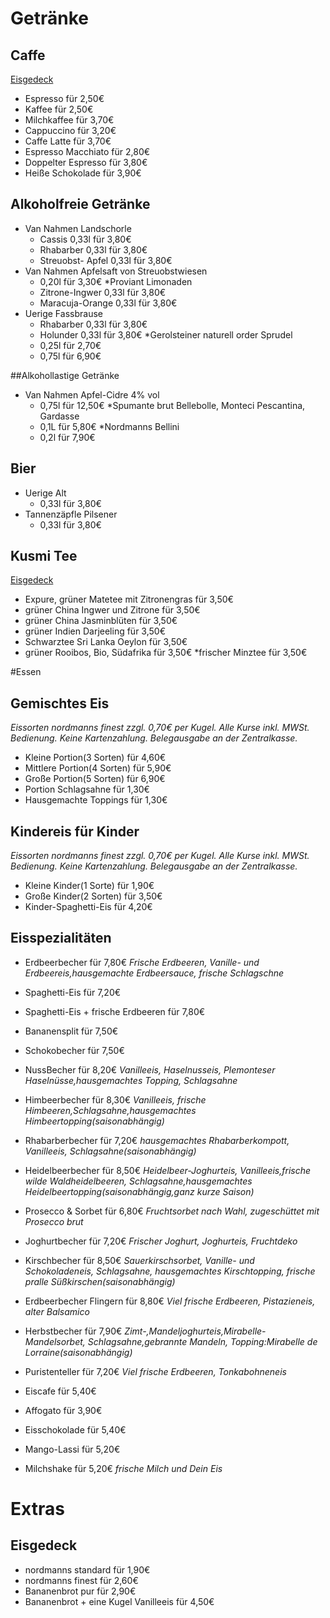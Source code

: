 # Getränke

## Caffe
[Eisgedeck](#Eisgedeck)
* Espresso für 2,50€
* Kaffee für 2,50€
* Milchkaffee für 3,70€
* Cappuccino für 3,20€
* Caffe Latte für 3,70€
* Espresso Macchiato für 2,80€
* Doppelter Espresso für 3,80€
* Heiße Schokolade für 3,90€

## Alkoholfreie Getränke
* Van Nahmen Landschorle
	* Cassis 0,33l für 3,80€
	* Rhabarber 0,33l für 3,80€
	* Streuobst- Apfel 0,33l für 3,80€
* Van Nahmen Apfelsaft von Streuobstwiesen
	* 0,20l für 3,30€
*Proviant Limonaden
	* Zitrone-Ingwer 0,33l für 3,80€
	* Maracuja-Orange 0,33l für 3,80€
* Uerige Fassbrause
	* Rhabarber 0,33l für 3,80€
	* Holunder 0,33l für 3,80€
*Gerolsteiner naturell order Sprudel
	* 0,25l für 2,70€
	* 0,75l für 6,90€

##Alkohollastige Getränke
* Van Nahmen Apfel-Cidre 4% vol
	* 0,75l für 12,50€
*Spumante brut Bellebolle, Monteci Pescantina, Gardasse
	* 0,1L für 5,80€
*Nordmanns Bellini
	* 0,2l für 7,90€

## Bier
* Uerige Alt
	* 0,33l für 3,80€
* Tannenzäpfle Pilsener
	* 0,33l für 3,80€

## Kusmi Tee
[Eisgedeck](#Eisgedeck)
* Expure, grüner Matetee mit Zitronengras für 3,50€
* grüner China Ingwer und Zitrone für 3,50€
* grüner China Jasminblüten für 3,50€
* grüner Indien Darjeeling für 3,50€
* Schwarztee Sri Lanka Oeylon für 3,50€
* grüner Rooibos, Bio, Südafrika für 3,50€
*frischer Minztee  für 3,50€

#Essen

## Gemischtes Eis
_Eissorten nordmanns finest zzgl. 0,70€ per Kugel. Alle Kurse inkl. MWSt. Bedienung. Keine Kartenzahlung. Belegausgabe an der Zentralkasse._
* Kleine Portion(3 Sorten) für 4,60€
* Mittlere Portion(4 Sorten) für 5,90€
* Große Portion(5 Sorten) für 6,90€
* Portion Schlagsahne für 1,30€
* Hausgemachte Toppings für 1,30€

## Kindereis für Kinder
_Eissorten nordmanns finest zzgl. 0,70€ per Kugel. Alle Kurse inkl. MWSt. Bedienung. Keine Kartenzahlung. Belegausgabe an der Zentralkasse._
* Kleine Kinder(1 Sorte) für 1,90€
* Große Kinder(2 Sorten) für 3,50€
* Kinder-Spaghetti-Eis für 4,20€

## Eisspezialitäten
* Erdbeerbecher für 7,80€
_Frische Erdbeeren, Vanille- und Erdbeereis,hausgemachte Erdbeersauce, frische Schlagschne_

* Spaghetti-Eis für 7,20€
* Spaghetti-Eis + frische Erdbeeren für 7,80€
* Bananensplit für 7,50€
* Schokobecher für 7,50€
* NussBecher für 8,20€
 _Vanilleeis, Haselnusseis, Plemonteser Haselnüsse,hausgemachtes Topping, Schlagsahne_
* Himbeerbecher für 8,30€
 _Vanilleeis, frische Himbeeren,Schlagsahne,hausgemachtes Himbeertopping(saisonabhängig)_
* Rhabarberbecher für 7,20€
_hausgemachtes Rhabarberkompott, Vanilleeis, Schlagsahne(saisonabhängig)_
* Heidelbeerbecher für 8,50€
 _Heidelbeer-Joghurteis, Vanilleeis,frische wilde Waldheidelbeeren, Schlagsahne,hausgemachtes Heidelbeertopping(saisonabhängig,ganz kurze Saison)_
* Prosecco & Sorbet für 6,80€
 _Fruchtsorbet nach Wahl, zugeschüttet mit Prosecco brut_
* Joghurtbecher für 7,20€
 _Frischer Joghurt, Joghurteis, Fruchtdeko_
* Kirschbecher für 8,50€
 _Sauerkirschsorbet, Vanille- und Schokoladeneis, Schlagsahne, hausgemachtes Kirschtopping, frische pralle Süßkirschen(saisonabhängig)_
* Erdbeerbecher Flingern für 8,80€
 _Viel frische Erdbeeren, Pistazieneis, alter Balsamico_
* Herbstbecher für 7,90€
 _Zimt-,Mandeljoghurteis,Mirabelle- Mandelsorbet, Schlagsahne,gebrannte Mandeln, Topping:Mirabelle de Lorraine(saisonabhängig)_
* Puristenteller  für 7,20€
 _Viel frische Erdbeeren, Tonkabohneneis_
* Eiscafe für 5,40€
* Affogato für 3,90€
* Eisschokolade für 5,40€
* Mango-Lassi für 5,20€
* Milchshake für 5,20€
 _frische Milch und Dein Eis_
 
# Extras

## Eisgedeck
* nordmanns standard für 1,90€
* nordmanns finest für 2,60€
* Bananenbrot pur für 2,90€
* Bananenbrot + eine Kugel Vanilleeis für 4,50€

 